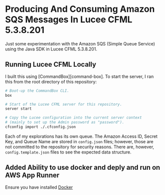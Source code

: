 
# Producing And Consuming Amazon SQS Messages In Lucee CFML 5.3.8.201

Just some experimentation with the Amazon SQS (Simple Queue Service) using the Java SDK in Lucee CFML 5.3.8.201.

## Running Lucee CFML Locally

I built this using [CommandBox][command-box]. To start the server, I ran this from the root directory of this repository:

```sh
# Boot-up the CommandBox CLI.
box

# Start of the Lucee CFML server for this repository.
server start

# Copy the Lucee configuration into the current server context
# (mainly to set up the Admin password as "password").
cfconfig import ./.cfconfig.json
```

Each of my explorations has its own queue. The Amazon Access ID, Secret Key, and Queue Name are stored in `config.json` files; however, those are not committed to the repository for security reasons. There are, however, `config.template.json` files to see the expected data structure.

## Added Ability to use docker and deply and run on AWS App Runner
Ensure you have installed [Docker](https://www.docker.com/)

